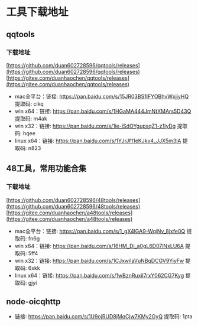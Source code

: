 # 工具下载地址

## qqtools

### 下载地址
[https://github.com/duan602728596/qqtools/releases](https://github.com/duan602728596/qqtools/releases)   
[https://gitee.com/duanhaochen/qqtools/releases](https://gitee.com/duanhaochen/qqtools/releases)
* mac全平台：链接: https://pan.baidu.com/s/15JR03BS1IFYOBhvWxjjyHQ 提取码: cikq
* win x64：链接: https://pan.baidu.com/s/1HGaMA444JmNtXMArs5D43Q 提取码: m4ak
* win x32：链接: https://pan.baidu.com/s/1ie-iSdOYgupsqZ1-z1IyDg 提取码: hqee
* linux x64：链接: https://pan.baidu.com/s/1YJrJf11eKJkv4_JJX5m3lA 提取码: n823

## 48工具，常用功能合集

### 下载地址
[https://github.com/duan602728596/48tools/releases](https://github.com/duan602728596/48tools/releases)   
[https://gitee.com/duanhaochen/a48tools/releases](https://gitee.com/duanhaochen/a48tools/releases)
* mac全平台：链接: https://pan.baidu.com/s/1_gX4lGA9-WqiNv_8jxfe0Q 提取码: fn6g
* win x64：链接: https://pan.baidu.com/s/16HM_Di_a0gL6D07lNxLU6A 提取码: 5ff4
* win x32：链接: https://pan.baidu.com/s/1CJxwiIaVuNBqDCGV9YiyFw 提取码: 6xkk
* linux x64：链接: https://pan.baidu.com/s/1wBznRuxil7rxY062CG7Kyg 提取码: gjyi

## node-oicqhttp

* 链接: https://pan.baidu.com/s/1U9ojRUD8jMqCjw7KMy2GyQ 提取码: 1pta
